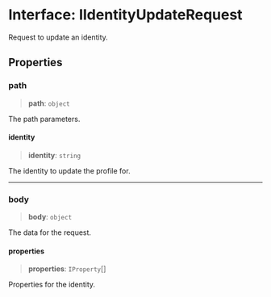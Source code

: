 # Interface: IIdentityUpdateRequest

Request to update an identity.

## Properties

### path

> **path**: `object`

The path parameters.

#### identity

> **identity**: `string`

The identity to update the profile for.

***

### body

> **body**: `object`

The data for the request.

#### properties

> **properties**: `IProperty`[]

Properties for the identity.
